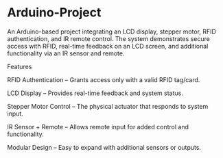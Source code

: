 # Arduino-Project
An Arduino-based project integrating an LCD display, stepper motor, RFID authentication, and IR remote control. The system demonstrates secure access with RFID, real-time feedback on an LCD screen, and additional functionality via an IR sensor and remote.

Features

RFID Authentication – Grants access only with a valid RFID tag/card.

LCD Display – Provides real-time feedback and system status.

Stepper Motor Control – The physical actuator that responds to system input.

IR Sensor + Remote – Allows remote input for added control and functionality.

Modular Design – Easy to expand with additional sensors or outputs.
